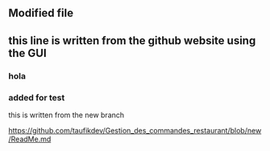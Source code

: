 ##  Modified file 

## this line is written from the github website using the GUI

### hola 

### added for test

this is written from the new branch

https://github.com/taufikdev/Gestion_des_commandes_restaurant/blob/new/ReadMe.md